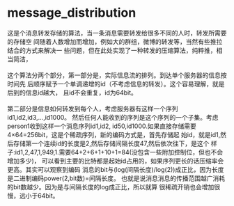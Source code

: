 message_distribution 
===


这是个消息转发存储的算法，当一条消息需要转发给很多不同的人时，转发所需要的存储空
间随着人数增加而增加，例如大的群组，微博的转发等，当然有些推拉结合的方式来解决一
些问题，但在此处实现了一种转发的压缩算法，纯粹推，相当简洁，<br><br>
    这个算法分两个部分，第一部分是，实际信息流的排列。到达单个服务器的信息按时间先
后顺序赋予一个单调递增的id（不考虑信息的转发）。这个容易理解，就是后到的信息id越大，
且id不会重复，id为64bit。<br><br>
    第二部分是信息如何转发到每个人，考虑服务器有这样一个序列id1,id2,id3,...,id1000。
然后任何人能收到的序列是这个序列的一个子集。考虑person1收到这样一个消息序列id1,id2,
id50,id1000.如果直接存储需要4×64=256bit，这是个稀疏序列，新的编码方式是，首先存储起
始id，就是id1,然后存储第一个连续id的长度是2,然后存储间隔长度47,然后依次往下，是这个
样子:id1,2,47,1,949,1.需要64+2+6+1+10+1=84(没包含一些附加控制位，但也不会增加多少)，
可以看到主要的比特都是起始id占用的，如果序列更长的话压缩率会更高。其实可以观察到编码
消息的bit与(log(间隔长度)/log(2))成正比，因为长度是二进制编码power(2,bit数)=间隔长度。
也就是说消息消息的传播范围越广消耗的bit数越少。因为是与间隔长度的log成正比，所以就算
很稀疏开销也会增加很慢，远小于64bit。

